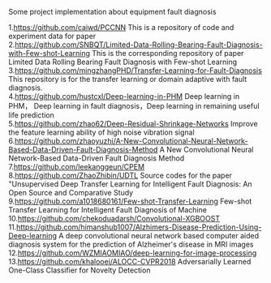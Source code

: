 Some project implementation about equipment fault diagnosis  
  
1.https://github.com/caiwd/PCCNN This is a repository of code and experiment data for paper  
2.https://github.com/SNBQT/Limited-Data-Rolling-Bearing-Fault-Diagnosis-with-Few-shot-Learning  This is the corresponding repository of paper Limited Data Rolling Bearing Fault Diagnosis with Few-shot Learning  
3.https://github.com/mingzhangPHD/Transfer-Learning-for-Fault-Diagnosis  This repository is for the transfer learning or domain adaptive with fault diagnosis.  
4.https://github.com/hustcxl/Deep-learning-in-PHM Deep learning in PHM， Deep learning in fault diagnosis，Deep learning in remaining useful life prediction  
5.https://github.com/zhao62/Deep-Residual-Shrinkage-Networks  Improve the feature learning ability of high noise vibration signal  
6.https://github.com/zhaoyuzhi/A-New-Convolutional-Neural-Network-Based-Data-Driven-Fault-Diagnosis-Method   A New Convolutional Neural Network-Based Data-Driven Fault Diagnosis Method   
7.https://github.com/leekanggeun/CPEM   
8.https://github.com/ZhaoZhibin/UDTL  Source codes for the paper "Unsupervised Deep Transfer Learning for Intelligent Fault Diagnosis: An Open Source and Comparative Study  
9.https://github.com/a1018680161/Few-shot-Transfer-Learning Few-shot Transfer Learning for Intelligent Fault Diagnosis of Machine  
10.https://github.com/chekoduadarsh/Convolutional-XGBOOST   
11.https://github.com/himanshub1007/Alzhimers-Disease-Prediction-Using-Deep-learning  A deep convolutional neural network based computer aided diagnosis system for the prediction of Alzheimer's disease in MRI images  
12.https://github.com/WZMIAOMIAO/deep-learning-for-image-processing  
13.https://github.com/khalooei/ALOCC-CVPR2018 Adversarially Learned One-Class Classifier for Novelty Detection  
